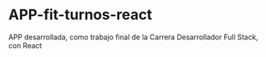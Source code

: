 # APP-fit-turnos-react
APP desarrollada, como trabajo final de la Carrera Desarrollador Full Stack, con React
